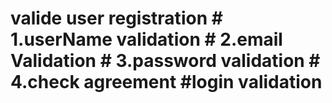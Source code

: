 # valide user registration # 1.userName validation # 2.email Validation # 3.password validation # 4.check agreement #login validation
